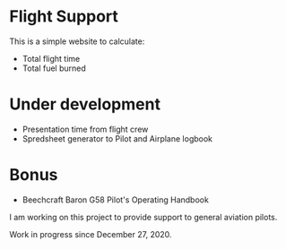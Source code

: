 # Flight Support

This is a simple website to calculate:
- Total flight time
- Total fuel burned

# Under development

- Presentation time from flight crew
- Spredsheet generator to Pilot and Airplane logbook

# Bonus

- Beechcraft Baron G58 Pilot's Operating Handbook

I am working on this project to provide support to general aviation pilots.

Work in progress since December 27, 2020.
